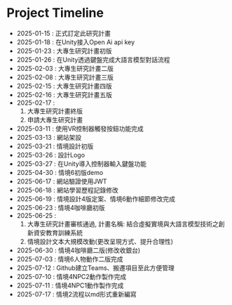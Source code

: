 # Project Timeline

- 2025-01-15 : 正式訂定此研究計畫
- 2025-01-18 : 在Unity接入Open Ai api key
- 2025-01-23 : 大專生研究計畫初版
- 2025-01-26 : 在Unity透過鍵盤完成大語言模型對話流程
- 2025-02-03 : 大專生研究計畫二版
- 2025-02-08 : 大專生研究計畫三版
- 2025-02-15 : 大專生研究計畫四版
- 2025-02-16 : 大專生研究計畫五版
- 2025-02-17 :
  1. 大專生研究計畫終版
  2. 申請大專生研究計畫
- 2025-03-11 : 使用VR控制器觸發按鈕功能完成
- 2025-03-13 : 網站架設
- 2025-03-21 : 情境設計初版
- 2025-03-26 : 設計Logo
- 2025-03-27 : 在Unity導入控制器輸入鍵盤功能
- 2025-04-30 : 情境6初版demo
- 2025-06-17 : 網站驗證使用JWT
- 2025-06-18 : 網站學習歷程記錄修改
- 2025-06-19 : 情境設計4版定案、情境6動作細節修改完成
- 2025-06-23 : 情境4咖啡廳初版
- 2025-06-25 :
  1. 大專生研究計畫審核通過, 計畫名稱: 結合虛擬實境與大語言模型技術之創新資安教育訓練系統
  2. 情境設計文本大規模改動(更改呈現方式、提升合理性)
- 2025-06-30 : 情境4咖啡廳二版(修改收銀台)
- 2025-07-03 : 情境6人物動作二版完成
- 2025-07-12 : Github建立Teams、搬遷項目至此方便管理
- 2025-07-10 : 情境4NPC2動作製作完成
- 2025-07-11 : 情境4NPC1動作製作完成
- 2025-07-17 : 情境2流程以md形式重新編寫
